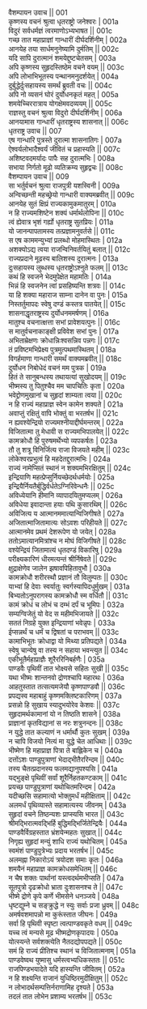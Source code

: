 वैशम्पायन उवाच ||	001    
कृष्णस्य वचनं श्रुत्वा धृतराष्ट्रो जनेश्वरः |	001a  
विदुरं सर्वधर्मज्ञं त्वरमाणोऽभ्यभाषत ||	001c  
गच्छ तात महाप्राज्ञां गान्धारीं दीर्घदर्शिनीम् |	002a  
आनयेह तया सार्धमनुनेष्यामि दुर्मतिम् ||	002c  
यदि सापि दुरात्मानं शमयेद्दुष्टचेतसम् |	003a  
अपि कृष्णस्य सुहृदस्तिष्ठेम वचने वयम् ||	003c  
अपि लोभाभिभूतस्य पन्थानमनुदर्शयेत् |	004a  
दुर्बुद्धेर्दुःसहायस्य समर्थं ब्रुवती वचः ||	004c  
अपि नो व्यसनं घोरं दुर्योधनकृतं महत् |	005a  
शमयेच्चिररात्राय योगक्षेमवदव्ययम् ||	005c  
राज्ञस्तु वचनं श्रुत्वा विदुरो दीर्घदर्शिनीम् |	006a  
आनयामास गान्धारीं धृतराष्ट्रस्य शासनात् ||	006c  
धृतराष्ट्र उवाच ||	007    
एष गान्धारि पुत्रस्ते दुरात्मा शासनातिगः |	007a  
ऐश्वर्यलोभादैश्वर्यं जीवितं च प्रहास्यति ||	007c  
अशिष्टवदमर्यादः पापैः सह दुरात्मभिः |	008a  
सभाया निर्गतो मूढो व्यतिक्रम्य सुहृद्वचः ||	008c  
वैशम्पायन उवाच ||	009    
सा भर्तुर्वचनं श्रुत्वा राजपुत्री यशस्विनी |	009a  
अन्विच्छन्ती महच्छ्रेयो गान्धारी वाक्यमब्रवीत् ||	009c  
आनयेह सुतं क्षिप्रं राज्यकामुकमातुरम् |	010a  
न हि राज्यमशिष्टेन शक्यं धर्मार्थलोपिना ||	010c  
त्वं ह्येवात्र भृशं गर्ह्यो धृतराष्ट्र सुतप्रियः |	011a  
यो जानन्पापतामस्य तत्प्रज्ञामनुवर्तसे ||	011c  
स एष काममन्युभ्यां प्रलब्धो मोहमास्थितः |	012a  
अशक्योऽद्य त्वया राजन्विनिवर्तयितुं बलात् ||	012c  
राज्यप्रदाने मूढस्य बालिशस्य दुरात्मनः |	013a  
दुःसहायस्य लुब्धस्य धृतराष्ट्रोऽश्नुते फलम् ||	013c  
कथं हि स्वजने भेदमुपेक्षेत महामतिः |	014a  
भिन्नं हि स्वजनेन त्वां प्रसहिष्यन्ति शत्रवः ||	014c  
या हि शक्या महाराज साम्ना दानेन वा पुनः |	015a  
निस्तर्तुमापदः स्वेषु दण्डं कस्तत्र पातयेत् ||	015c  
शासनाद्धृतराष्ट्रस्य दुर्योधनममर्षणम् |	016a  
मातुश्च वचनात्क्षत्ता सभां प्रावेशयत्पुनः ||	016c  
स मातुर्वचनाकाङ्क्षी प्रविवेश सभां पुनः |	017a  
अभिताम्रेक्षणः क्रोधान्निःश्वसन्निव पन्नगः ||	017c  
तं प्रविष्टमभिप्रेक्ष्य पुत्रमुत्पथमास्थितम् |	018a  
विगर्हमाणा गान्धारी समर्थं वाक्यमब्रवीत् ||	018c  
दुर्योधन निबोधेदं वचनं मम पुत्रक |	019a  
हितं ते सानुबन्धस्य तथायत्यां सुखोदयम् ||	019c  
भीष्मस्य तु पितुश्चैव मम चापचितिः कृता |	020a  
भवेद्द्रोणमुखानां च सुहृदां शाम्यता त्वया ||	020c  
न हि राज्यं महाप्राज्ञ स्वेन कामेन शक्यते |	021a  
अवाप्तुं रक्षितुं वापि भोक्तुं वा भरतर्षभ ||	021c  
न ह्यवश्येन्द्रियो राज्यमश्नीयाद्दीर्घमन्तरम् |	022a  
विजितात्मा तु मेधावी स राज्यमभिपालयेत् ||	022c  
कामक्रोधौ हि पुरुषमर्थेभ्यो व्यपकर्षतः |	023a  
तौ तु शत्रू विनिर्जित्य राजा विजयते महीम् ||	023c  
लोकेश्वरप्रभुत्वं हि महदेतद्दुरात्मभिः |	024a  
राज्यं नामेप्सितं स्थानं न शक्यमभिरक्षितुम् ||	024c  
इन्द्रियाणि महत्प्रेप्सुर्नियच्छेदर्थधर्मयोः |	025a  
इन्द्रियैर्नियतैर्बुद्धिर्वर्धतेऽग्निरिवेन्धनैः ||	025c  
अविध्येयानि हीमानि व्यापादयितुमप्यलम् |	026a  
अविधेया इवादान्ता हयाः पथि कुसारथिम् ||	026c  
अविजित्य य आत्मानममात्यान्विजिगीषते |	027a  
अजितात्माजितामात्यः सोऽवशः परिहीयते ||	027c  
आत्मानमेव प्रथमं देशरूपेण यो जयेत् |	028a  
ततोऽमात्यानमित्रांश्च न मोघं विजिगीषते ||	028c  
वश्येन्द्रियं जितामात्यं धृतदण्डं विकारिषु |	029a  
परीक्ष्यकारिणं धीरमत्यन्तं श्रीर्निषेवते ||	029c  
क्षुद्राक्षेणेव जालेन झषावपिहितावुभौ |	030a  
कामक्रोधौ शरीरस्थौ प्रज्ञानं तौ विलुम्पतः ||	030c  
याभ्यां हि देवाः स्वर्यातुः स्वर्गस्यापिदधुर्मुखम् |	031a  
बिभ्यतोऽनुपरागस्य कामक्रोधौ स्म वर्धितौ ||	031c  
कामं क्रोधं च लोभं च दम्भं दर्पं च भूमिपः |	032a  
सम्यग्विजेतुं यो वेद स महीमभिजायते ||	032c  
सततं निग्रहे युक्त इन्द्रियाणां भवेन्नृपः |	033a  
ईप्सन्नर्थं च धर्मं च द्विषतां च पराभवम् ||	033c  
कामाभिभूतः क्रोधाद्वा यो मिथ्या प्रतिपद्यते |	034a  
स्वेषु चान्येषु वा तस्य न सहाया भवन्त्युत ||	034c  
एकीभूतैर्महाप्राज्ञैः शूरैररिनिबर्हणैः |	035a  
पाण्डवैः पृथिवीं तात भोक्ष्यसे सहितः सुखी ||	035c  
यथा भीष्मः शान्तनवो द्रोणश्चापि महारथः |	036a  
आहतुस्तात तत्सत्यमजेयौ कृष्णपाण्डवौ ||	036c  
प्रपद्यस्व महाबाहुं कृष्णमक्लिष्टकारिणम् |	037a  
प्रसन्नो हि सुखाय स्यादुभयोरेव केशवः ||	037c  
सुहृदामर्थकामानां यो न तिष्ठति शासने |	038a  
प्राज्ञानां कृतविद्यानां स नरः शत्रुनन्दनः ||	038c  
न युद्धे तात कल्याणं न धर्मार्थौ कुतः सुखम् |	039a  
न चापि विजयो नित्यं मा युद्धे चेत आधिथाः ||	039c  
भीष्मेण हि महाप्राज्ञ पित्रा ते बाह्लिकेन च |	040a  
दत्तोंऽशः पाण्डुपुत्राणां भेदाद्भीतैररिन्दम ||	040c  
तस्य चैतत्प्रदानस्य फलमद्यानुपश्यसि |	041a  
यद्भुङ्क्षे पृथिवीं सर्वां शूरैर्निहतकण्टकाम् ||	041c  
प्रयच्छ पाण्डुपुत्राणां यथोचितमरिन्दम |	042a  
यदीच्छसि सहामात्यो भोक्तुमर्धं महीक्षिताम् ||	042c  
अलमर्धं पृथिव्यास्ते सहामात्यस्य जीवनम् |	043a  
सुहृदां वचने तिष्ठन्यशः प्राप्स्यसि भारत ||	043c  
श्रीमद्भिरात्मवद्भिर्हि बुद्धिमद्भिर्जितेन्द्रियैः |	044a  
पाण्डवैर्विग्रहस्तात भ्रंशयेन्महतः सुखात् ||	044c  
निगृह्य सुहृदां मन्युं शाधि राज्यं यथोचितम् |	045a  
स्वमंशं पाण्डुपुत्रेभ्यः प्रदाय भरतर्षभ ||	045c  
अलमह्ना निकारोऽयं त्रयोदश समाः कृतः |	046a  
शमयैनं महाप्राज्ञ कामक्रोधसमेधितम् ||	046c  
न चैष शक्तः पार्थानां यस्त्वदर्थमभीप्सति |	047a  
सूतपुत्रो दृढक्रोधो भ्राता दुःशासनश्च ते ||	047c  
भीष्मे द्रोणे कृपे कर्णे भीमसेने धनञ्जये |	048a  
धृष्टद्युम्ने च सङ्क्रुद्धे न स्युः सर्वाः प्रजा ध्रुवम् ||	048c  
अमर्षवशमापन्नो मा कुरूंस्तात जीघनः |	049a  
सर्वा हि पृथिवी स्पृष्टा त्वत्पाण्डवकृते वधम् ||	049c  
यच्च त्वं मन्यसे मूढ भीष्मद्रोणकृपादयः |	050a  
योत्स्यन्ते सर्वशक्त्येति नैतदद्योपपद्यते ||	050c  
समं हि राज्यं प्रीतिश्च स्थानं च विजितात्मनाम् |	051a  
पाण्डवेष्वथ युष्मासु धर्मस्त्वभ्यधिकस्ततः ||	051c  
राजपिण्डभयादेते यदि हास्यन्ति जीवितम् |	052a  
न हि शक्ष्यन्ति राजानं युधिष्ठिरमुदीक्षितुम् ||	052c  
न लोभादर्थसम्पत्तिर्नराणामिह दृश्यते |	053a  
तदलं तात लोभेन प्रशाम्य भरतर्षभ ||	053c  
